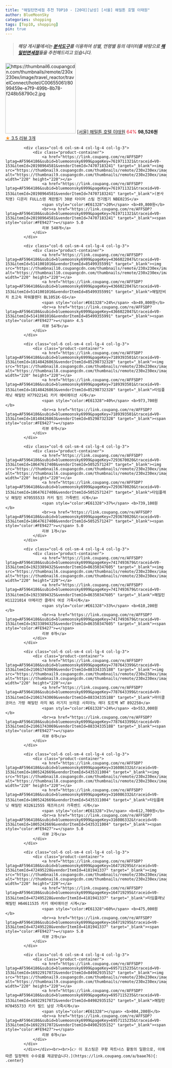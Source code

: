```yaml
---
title: "해밀턴면세점 추천 TOP10 - [20대][남성] [서울] 해밀톤 호텔 이태원"
author: BlueMoonSky
categories: shopping
tags: [Top10, shopping]
pin: true
---
```


> ##### 해당 게시물에서는 [**분석도구**](https://itemscout.io/)를 이용하여 **성별**, **연령별** 등의 데이터를 바탕으로 [**해밀턴면세점**](https://link.coupang.com/a/baae76)들을 추천해드리고 있습니다.
<div class="container"><div class="row">
            <div class="col-6 col-sm-4 col-lg-4 col-lg-3">
                <div class="product-container">
                    <a href="https://link.coupang.com/re/AFFTDP?lptag=AF5964186&subid=bluemoonsky6999&pageKey=10000001796167&traceid=V0-153&itemId=None&vendorItemId=None" target="_blank"><img src="https://thumbnail6.coupangcdn.com/thumbnails/remote/230x230ex/image/travel_reactor/travelConnect/hotel/C00655061/8099459e-e7f9-499b-8b78-f248b58790c2.jpg" alt="https://thumbnail6.coupangcdn.com/thumbnails/remote/230x230ex/image/travel_reactor/travelConnect/hotel/C00655061/8099459e-e7f9-499b-8b78-f248b58790c2.jpg" width="220" height="220"></a>
                    <a href="https://link.coupang.com/re/AFFTDP?lptag=AF5964186&subid=bluemoonsky6999&pageKey=10000001796167&traceid=V0-153&itemId=None&vendorItemId=None" target="_blank">[서울] 해밀톤 호텔 이태원</a>
                    <span style="color:#E61328">64%</span> <b>98,526원</b>
                    <br><a href="https://link.coupang.com/re/AFFTDP?lptag=AF5964186&subid=bluemoonsky6999&pageKey=10000001796167&traceid=V0-153&itemId=None&vendorItemId=None" target="_blank"><span style="color:#FE9427">★</span> 3.5
                    리뷰 3개</a>
                </div>
            </div>
            
            <div class="col-6 col-sm-4 col-lg-4 col-lg-3">
                <div class="product-container">
                    <a href="https://link.coupang.com/re/AFFSDP?lptag=AF5964186&subid=bluemoonsky6999&pageKey=7619711321&traceid=V0-153&itemId=20198964581&vendorItemId=74707183241" target="_blank"><img src="https://thumbnail9.coupangcdn.com/thumbnails/remote/230x230ex/image/vendor_inventory/7f02/c5390cab271b6fe185291b5300a7494fb3883276860a272c2e9772ce2ecb.jpg" alt="https://thumbnail9.coupangcdn.com/thumbnails/remote/230x230ex/image/vendor_inventory/7f02/c5390cab271b6fe185291b5300a7494fb3883276860a272c2e9772ce2ecb.jpg" width="220" height="220"></a>
                    <a href="https://link.coupang.com/re/AFFSDP?lptag=AF5964186&subid=bluemoonsky6999&pageKey=7619711321&traceid=V0-153&itemId=20198964581&vendorItemId=74707183241" target="_blank">(본사직영) 디온리 FULL스텐 계란찜기 30분 타이머 스팀 전기찜기 NBE023S</a>
                    <span style="color:#E61328">20%</span> <b>49,800원</b>
                    <br><a href="https://link.coupang.com/re/AFFSDP?lptag=AF5964186&subid=bluemoonsky6999&pageKey=7619711321&traceid=V0-153&itemId=20198964581&vendorItemId=74707183241" target="_blank"><span style="color:#FE9427">★</span> 5.0
                    리뷰 540개</a>
                </div>
            </div>
            
            <div class="col-6 col-sm-4 col-lg-4 col-lg-3">
                <div class="product-container">
                    <a href="https://link.coupang.com/re/AFFSDP?lptag=AF5964186&subid=bluemoonsky6999&pageKey=4366022047&traceid=V0-153&itemId=5141001016&vendorItemId=85499355991" target="_blank"><img src="https://thumbnail10.coupangcdn.com/thumbnails/remote/230x230ex/image/vendor_inventory/0059/170bd53defb32ed9b67c7b40654dd5a4c0b7578cbd34d5a0f7060b5822c4.jpg" alt="https://thumbnail10.coupangcdn.com/thumbnails/remote/230x230ex/image/vendor_inventory/0059/170bd53defb32ed9b67c7b40654dd5a4c0b7578cbd34d5a0f7060b5822c4.jpg" width="220" height="220"></a>
                    <a href="https://link.coupang.com/re/AFFSDP?lptag=AF5964186&subid=bluemoonsky6999&pageKey=4366022047&traceid=V0-153&itemId=5141001016&vendorItemId=85499355991" target="_blank">해밀턴비치 초고속 파워블렌더 BL1051K-GS</a>
                    <span style="color:#E61328">24%</span> <b>49,800원</b>
                    <br><a href="https://link.coupang.com/re/AFFSDP?lptag=AF5964186&subid=bluemoonsky6999&pageKey=4366022047&traceid=V0-153&itemId=5141001016&vendorItemId=85499355991" target="_blank"><span style="color:#FE9427">★</span> 4.5
                    리뷰 54개</a>
                </div>
            </div>
            
            <div class="col-6 col-sm-4 col-lg-4 col-lg-3">
                <div class="product-container">
                    <a href="https://link.coupang.com/re/AFFSDP?lptag=AF5964186&subid=bluemoonsky6999&pageKey=7189393501&traceid=V0-153&itemId=18148426863&vendorItemId=85298732328" target="_blank"><img src="https://thumbnail8.coupangcdn.com/thumbnails/remote/230x230ex/image/vendor_inventory/8615/c6781289d372bbb315815fa85349bf2d6fa1d3fb6bfce92d952595a8ff8f.jpg" alt="https://thumbnail8.coupangcdn.com/thumbnails/remote/230x230ex/image/vendor_inventory/8615/c6781289d372bbb315815fa85349bf2d6fa1d3fb6bfce92d952595a8ff8f.jpg" width="220" height="220"></a>
                    <a href="https://link.coupang.com/re/AFFSDP?lptag=AF5964186&subid=bluemoonsky6999&pageKey=7189393501&traceid=V0-153&itemId=18148426863&vendorItemId=85298732328" target="_blank">타임플래닛 해밀턴 H77922141 카키 에비에이션 시계</a>
                    <span style="color:#E61328">40%</span> <b>973,700원</b>
                    <br><a href="https://link.coupang.com/re/AFFSDP?lptag=AF5964186&subid=bluemoonsky6999&pageKey=7189393501&traceid=V0-153&itemId=18148426863&vendorItemId=85298732328" target="_blank"><span style="color:#FE9427">★</span> 
                    리뷰 0개</a>
                </div>
            </div>
            
            <div class="col-6 col-sm-4 col-lg-4 col-lg-3">
                <div class="product-container">
                    <a href="https://link.coupang.com/re/AFFSDP?lptag=AF5964186&subid=bluemoonsky6999&pageKey=7293670020&traceid=V0-153&itemId=18647617408&vendorItemId=5052571247" target="_blank"><img src="https://thumbnail6.coupangcdn.com/thumbnails/remote/230x230ex/image/vendor_inventory/adaf/8643c4a6ec1e045014d063e88d03d888e4e659745e793c6384e5e2f9a6ad.jpg" alt="https://thumbnail6.coupangcdn.com/thumbnails/remote/230x230ex/image/vendor_inventory/adaf/8643c4a6ec1e045014d063e88d03d888e4e659745e793c6384e5e2f9a6ad.jpg" width="220" height="220"></a>
                    <a href="https://link.coupang.com/re/AFFSDP?lptag=AF5964186&subid=bluemoonsky6999&pageKey=7293670020&traceid=V0-153&itemId=18647617408&vendorItemId=5052571247" target="_blank">타임플래닛 해밀턴 H70555533 카키 필드 가죽밴드 시계</a>
                    <span style="color:#E61328">37%</span> <b>739,100원</b>
                    <br><a href="https://link.coupang.com/re/AFFSDP?lptag=AF5964186&subid=bluemoonsky6999&pageKey=7293670020&traceid=V0-153&itemId=18647617408&vendorItemId=5052571247" target="_blank"><span style="color:#FE9427">★</span> 5.0
                    리뷰 1개</a>
                </div>
            </div>
            
            <div class="col-6 col-sm-4 col-lg-4 col-lg-3">
                <div class="product-container">
                    <a href="https://link.coupang.com/re/AFFSDP?lptag=AF5964186&subid=bluemoonsky6999&pageKey=7417493679&traceid=V0-153&itemId=19233894325&vendorItemId=86350347605" target="_blank"><img src="https://thumbnail6.coupangcdn.com/thumbnails/remote/230x230ex/image/vendor_inventory/0c53/514b343bda2e195bba058cf4f43845daa82ca0103aac245872a84bc11118.jpg" alt="https://thumbnail6.coupangcdn.com/thumbnails/remote/230x230ex/image/vendor_inventory/0c53/514b343bda2e195bba058cf4f43845daa82ca0103aac245872a84bc11118.jpg" width="220" height="220"></a>
                    <a href="https://link.coupang.com/re/AFFSDP?lptag=AF5964186&subid=bluemoonsky6999&pageKey=7417493679&traceid=V0-153&itemId=19233894325&vendorItemId=86350347605" target="_blank">해밀턴 H11221014 아메리칸 클래식 여성 가죽시계</a>
                    <span style="color:#E61328">33%</span> <b>610,200원</b>
                    <br><a href="https://link.coupang.com/re/AFFSDP?lptag=AF5964186&subid=bluemoonsky6999&pageKey=7417493679&traceid=V0-153&itemId=19233894325&vendorItemId=86350347605" target="_blank"><span style="color:#FE9427">★</span> 
                    리뷰 0개</a>
                </div>
            </div>
            
            <div class="col-6 col-sm-4 col-lg-4 col-lg-3">
                <div class="product-container">
                    <a href="https://link.coupang.com/re/AFFSDP?lptag=AF5964186&subid=bluemoonsky6999&pageKey=7787643399&traceid=V0-153&itemId=21061743069&vendorItemId=88334335188" target="_blank"><img src="https://thumbnail9.coupangcdn.com/thumbnails/remote/230x230ex/image/vendor_inventory/257b/a8c6868679f334bb1573c4ce7ec2b3e75a7740ca67c518b37009c41ff3be.jpg" alt="https://thumbnail9.coupangcdn.com/thumbnails/remote/230x230ex/image/vendor_inventory/257b/a8c6868679f334bb1573c4ce7ec2b3e75a7740ca67c518b37009c41ff3be.jpg" width="220" height="220"></a>
                    <a href="https://link.coupang.com/re/AFFSDP?lptag=AF5964186&subid=bluemoonsky6999&pageKey=7787643399&traceid=V0-153&itemId=21061743069&vendorItemId=88334335188" target="_blank">마이클코어스 가방 해밀턴 라지 NS 러기지 브라운 사피아노 레더 토트백 WT 892258</a>
                    <span style="color:#E61328">24%</span> <b>553,000원</b>
                    <br><a href="https://link.coupang.com/re/AFFSDP?lptag=AF5964186&subid=bluemoonsky6999&pageKey=7787643399&traceid=V0-153&itemId=21061743069&vendorItemId=88334335188" target="_blank"><span style="color:#FE9427">★</span> 
                    리뷰 0개</a>
                </div>
            </div>
            
            <div class="col-6 col-sm-4 col-lg-4 col-lg-3">
                <div class="product-container">
                    <a href="https://link.coupang.com/re/AFFSDP?lptag=AF5964186&subid=bluemoonsky6999&pageKey=316086332&traceid=V0-153&itemId=1005242669&vendorItemId=5435311004" target="_blank"><img src="https://thumbnail8.coupangcdn.com/thumbnails/remote/230x230ex/image/vendor_inventory/67d6/83bf0f488f0ee234e45497249d34f2c82870b8ad74553155cb80bbe75dca.jpg" alt="https://thumbnail8.coupangcdn.com/thumbnails/remote/230x230ex/image/vendor_inventory/67d6/83bf0f488f0ee234e45497249d34f2c82870b8ad74553155cb80bbe75dca.jpg" width="220" height="220"></a>
                    <a href="https://link.coupang.com/re/AFFSDP?lptag=AF5964186&subid=bluemoonsky6999&pageKey=316086332&traceid=V0-153&itemId=1005242669&vendorItemId=5435311004" target="_blank">타임플래닛 해밀턴 H32612555 재즈마스터 가죽밴드 시계</a>
                    <span style="color:#E61328">1%</span> <b>612,700원</b>
                    <br><a href="https://link.coupang.com/re/AFFSDP?lptag=AF5964186&subid=bluemoonsky6999&pageKey=316086332&traceid=V0-153&itemId=1005242669&vendorItemId=5435311004" target="_blank"><span style="color:#FE9427">★</span> 5.0
                    리뷰 2개</a>
                </div>
            </div>
            
            <div class="col-6 col-sm-4 col-lg-4 col-lg-3">
                <div class="product-container">
                    <a href="https://link.coupang.com/re/AFFSDP?lptag=AF5964186&subid=bluemoonsky6999&pageKey=164719295&traceid=V0-153&itemId=472495228&vendorItemId=4181941337" target="_blank"><img src="https://thumbnail6.coupangcdn.com/thumbnails/remote/230x230ex/image/vendor_inventory/14db/0e659a0ec895cb3266bd6383662b108471f62b05bdd0e1bb613109883b14.jpg" alt="https://thumbnail6.coupangcdn.com/thumbnails/remote/230x230ex/image/vendor_inventory/14db/0e659a0ec895cb3266bd6383662b108471f62b05bdd0e1bb613109883b14.jpg" width="220" height="220"></a>
                    <a href="https://link.coupang.com/re/AFFSDP?lptag=AF5964186&subid=bluemoonsky6999&pageKey=164719295&traceid=V0-153&itemId=472495228&vendorItemId=4181941337" target="_blank">타임플래닛 해밀턴 H64611535 카키 에비에이션 시계</a>
                    <span style="color:#E61328">60%</span> <b>475,000원</b>
                    <br><a href="https://link.coupang.com/re/AFFSDP?lptag=AF5964186&subid=bluemoonsky6999&pageKey=164719295&traceid=V0-153&itemId=472495228&vendorItemId=4181941337" target="_blank"><span style="color:#FE9427">★</span> 5.0
                    리뷰 2개</a>
                </div>
            </div>
            
            <div class="col-6 col-sm-4 col-lg-4 col-lg-3">
                <div class="product-container">
                    <a href="https://link.coupang.com/re/AFFSDP?lptag=AF5964186&subid=bluemoonsky6999&pageKey=6957115235&traceid=V0-153&itemId=16922917072&vendorItemId=84982935152" target="_blank"><img src="https://thumbnail9.coupangcdn.com/thumbnails/remote/230x230ex/image/vendor_inventory/55cc/c98f66fd9c3f9ae45aed77a43fa8578030fb6145909eea23796f3c946b8c.jpg" alt="https://thumbnail9.coupangcdn.com/thumbnails/remote/230x230ex/image/vendor_inventory/55cc/c98f66fd9c3f9ae45aed77a43fa8578030fb6145909eea23796f3c946b8c.jpg" width="220" height="220"></a>
                    <a href="https://link.coupang.com/re/AFFSDP?lptag=AF5964186&subid=bluemoonsky6999&pageKey=6957115235&traceid=V0-153&itemId=16922917072&vendorItemId=84982935152" target="_blank">해밀턴 H70455733 카키 필드 남성 가죽시계</a>
                    <span style="color:#E61328"></span> <b>804,200원</b>
                    <br><a href="https://link.coupang.com/re/AFFSDP?lptag=AF5964186&subid=bluemoonsky6999&pageKey=6957115235&traceid=V0-153&itemId=16922917072&vendorItemId=84982935152" target="_blank"><span style="color:#FE9427">★</span> 
                    리뷰 0개</a>
                </div>
            </div>
            </div></div><br><br>[👉 이 포스팅은 쿠팡 파트너스 활동의 일환으로, 이에 따른 일정액의 수수료를 제공받습니다.](https://link.coupang.com/a/baae76){: .center}